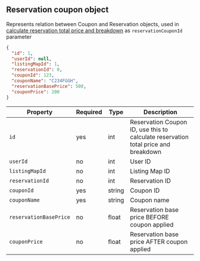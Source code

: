 ## Reservation coupon object

Represents relation between Coupon and Reservation objects, used
in [calculate reservation total price and breakdown](#reservation-price-calculation) as `reservationCouponId`
parameter

```json
{
  "id": 1,
  "userId": null,
  "listingMapId": 1,
  "reservationId": 0,
  "couponId": 123,
  "couponName": "C234FGGH",
  "reservationBasePrice": 500,
  "couponPrice": 200
}
```

| Property               | Required | Type   | Description                                                                        |
|------------------------|----------|--------|------------------------------------------------------------------------------------|
| `id`                   | yes      | int    | Reservation Coupon ID, use this to calculate reservation total price and breakdown |
| `userId`               | no       | int    | User ID                                                                            |
| `listingMapId`         | no       | int    | Listing Map ID                                                                     |
| `reservationId`        | no       | int    | Reservation ID                                                                     |
| `couponId`             | yes      | string | Coupon ID                                                                          |
| `couponName`           | yes      | string | Coupon name                                                                        |
| `reservationBasePrice` | no       | float  | Reservation base price BEFORE coupon applied                                       |
| `couponPrice`          | no       | float  | Reservation base price AFTER coupon applied                                        |
